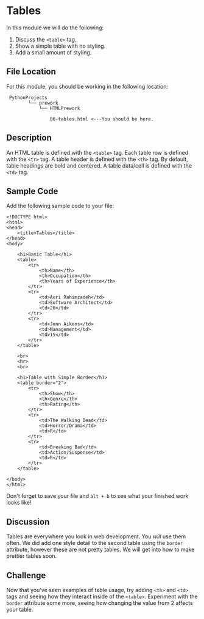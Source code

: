 # Tables

In this module we will do the following:

1. Discuss the `<table>` tag.
2. Show a simple table with no styling.
3. Add a small amount of styling.

## File Location <a id="file-location"></a>

For this module, you should be working in the following location:

```text
 PythonProjects
        └── prework
            └── HTMLPrework
​
                06-tables.html <---You should be here.
```

## Description <a id="description"></a>

An HTML table is defined with the `<table>` tag. Each table row is defined with the `<tr>` tag. A table header is defined with the `<th>` tag. By default, table headings are bold and centered. A table data/cell is defined with the `<td>` tag.

## Sample Code <a id="sample-code"></a>

Add the following sample code to your file:

```text
<!DOCTYPE html>
<html>
<head>
    <title>Tables</title>
</head>
<body>
​
    <h1>Basic Table</h1>
    <table>
        <tr>
            <th>Name</th>
            <th>Occupation</th>
            <th>Years of Experience</th>
        </tr>
        <tr>
            <td>Auri Rahimzadeh</td>
            <td>Software Architect</td>
            <td>20</td>
        </tr>
        <tr>
            <td>Jenn Aikens</td>
            <td>Management</td>
            <td>15</td>
        </tr>
    </table>
​
    <br>
    <hr>
    <br>
​
    <h1>Table with Simple Border</h1>
    <table border="2">
        <tr>
            <th>Show</th>
            <th>Genre</th>
            <th>Rating</th>
        </tr>
        <tr>
            <td>The Walking Dead</td>
            <td>Horror/Drama</td>
            <td>R</td>
        </tr>
        <tr>
            <td>Breaking Bad</td>
            <td>Action/Suspense</td>
            <td>R</td>
        </tr>
    </table>
​
</body>
</html>
```

Don't forget to save your file and `alt + b` to see what your finished work looks like!

## Discussion <a id="discussion"></a>

Tables are everywhere you look in web development. You _will_ use them often. We did add one style detail to the second table using the `border` attribute, however these are not pretty tables. We will get into how to make prettier tables soon.

## Challenge <a id="challenge"></a>

Now that you've seen examples of table usage, try adding `<th>` and `<td>` tags and seeing how they interact inside of the `<table>`. Experiment with the `border` attribute some more, seeing how changing the value from 2 affects your table.

